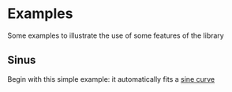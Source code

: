 # Examples
Some examples to illustrate the use of some features of the library

## Sinus
Begin with this simple example: it automatically fits a [sine curve](https://github.com/lesept777/Matrix-MLP-for-ESP32/tree/main/examples/MMLP_Sinus)
